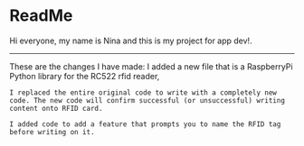 # ReadMe

Hi everyone, my name is Nina and this is my project for app dev!.
____________________________________
These are the changes I have made:
    I added a new file that is a RaspberryPi Python library for the RC522 rfid reader,

    I replaced the entire original code to write with a completely new code. The new code will confirm successful (or unsuccessful) writing content onto RFID card.

    I added code to add a feature that prompts you to name the RFID tag before writing on it.
